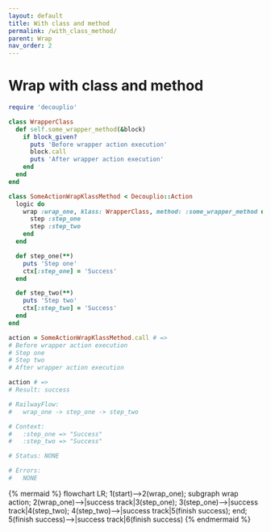 ```yaml
---
layout: default
title: With class and method
permalink: /with_class_method/
parent: Wrap
nav_order: 2
---
```


# Wrap with class and method

```ruby
require 'decouplio'

class WrapperClass
  def self.some_wrapper_method(&block)
    if block_given?
      puts 'Before wrapper action execution'
      block.call
      puts 'After wrapper action execution'
    end
  end
end

class SomeActionWrapKlassMethod < Decouplio::Action
  logic do
    wrap :wrap_one, klass: WrapperClass, method: :some_wrapper_method do
      step :step_one
      step :step_two
    end
  end

  def step_one(**)
    puts 'Step one'
    ctx[:step_one] = 'Success'
  end

  def step_two(**)
    puts 'Step two'
    ctx[:step_two] = 'Success'
  end
end

action = SomeActionWrapKlassMethod.call # =>
# Before wrapper action execution
# Step one
# Step two
# After wrapper action execution

action # =>
# Result: success

# RailwayFlow:
#   wrap_one -> step_one -> step_two

# Context:
#   :step_one => "Success"
#   :step_two => "Success"

# Status: NONE

# Errors:
#   NONE
  ```

{% mermaid %}
  flowchart LR;
      1(start)-->2(wrap_one);
      subgraph wrap action;
      2(wrap_one)-->|success track|3(step_one);
      3(step_one)-->|success track|4(step_two);
      4(step_two)-->|success track|5(finish success);
      end;
      5(finish success)-->|success track|6(finish success)
{% endmermaid %}
